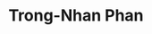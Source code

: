 ---
title: Trong-Nhan Phan
first_name: Trong-Nhan
last_name: Phan

superuser: true

role: Quantitative Research at WorldQuant

organizations:
  - name: WorldQuant
    url: https://www.worldquant.com/

education:
  courses:
    - course: Bachelor Information Security
      institution: University of Information Technology (VNUHCM-UIT)

highlight_name: false

user_groups:
  - Alumni
---
